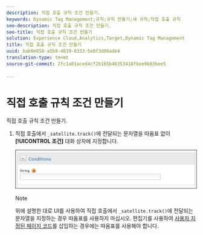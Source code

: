 ```yaml
---
description: 직접 호출 규칙 조건 만들기.
keywords: Dynamic Tag Management;규칙;규칙 만들기;새 규칙;직접 호출 규칙
seo-description: 직접 호출 규칙 조건 만들기.
seo-title: 직접 호출 규칙 조건 만들기
solution: Experience Cloud,Analytics,Target,Dynamic Tag Management
title: 직접 호출 규칙 조건 만들기
uuid: bab0e058-a5b8-4039-8333-5e8f3d06ade4
translation-type: tm+mt
source-git-commit: 2fc1a01aced4cf2b165b46353418fbee9b83bee5

---
```



# 직접 호출 규칙 조건 만들기

직접 호출 규칙 조건 만들기.

1. 직접 호출에서 `_satellite.track()`에 전달되는 문자열을 따옴표 없이 **[!UICONTROL 조건]** 대화 상자에 지정합니다.

   ![](assets/conditions-direct-call.png)

   >[!NOTE]
   >
   >위에 설명한 대로 UI를 사용하여 직접 호출에서 `_satellite.track()`에 전달되는 문자열을 지정하는 경우 따옴표를 사용하지 마십시오. 편집기를 사용하여 [사용자 지정된 페이지 코드](/help/implement/c-implement-with-dtm/c-aa-tool/customize-page-code.md)를 삽입하는 경우에는 따옴표를 사용해야 합니다.

